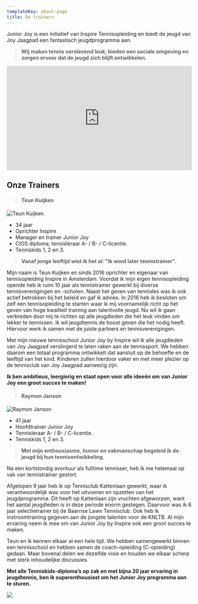 ```yaml
---
templateKey: about-page
title: De trainers
---
```

Junior Joy is een initiatief van Inspire Tennisopleiding en biedt de jeugd van Joy Jaagpad een fantastisch jeugdprogramma aan.

> **Wij maken tennis verslavend leuk, bieden een sociale omgeving en zorgen ervoor dat de jeugd zich blijft ontwikkelen.**

<div style="
  position:relative;
  padding-top:56.25%;
  background-size:cover;
  background-image:url(data:image/webp;base64,UklGRnoAAABXRUJQVlA4IG4AAACQAwCdASoUAAsAPtFUo0uoJKMhsAgBABoJZwAAPzIgq9lHLebwAP38TATPOJGCCPvqR2bT7UvGzyCArOMZbkn1CmCIQTWDT+wEBM4DXbAjrouinZUgtsht4qd7GhEkE3t6SoOr/zK8Y/8K2wAAAA==)">
  <div id="overlay" style="position:absolute;top:10%;left:0%;width:40%;height:70%;z-index:2"></div>
  <div id="overlay" style="position:absolute;top:10%;left:60%;width:30%;height:70%;z-index:2"></div>
  <iframe
    id="frame"
    src="https://player.vimeo.com/video/381180333"
    style="position:absolute;top:0;left:0;width:100%;height:100%;"
    frameborder="0"
    allow="autoplay;
    fullscreen"
    allowfullscreen></iframe>
</div>

## Onze Trainers

> #### Teun Kuijken

![](https://res.cloudinary.com/junior-joy/image/upload/v1577894223/teun_ffehbw.png "Teun Kuijken ")

* 34 jaar  
* Oprichter Inspire
* Manager en trainer Junior Joy
* CIOS diploma; tennisleraar A- / B- / C-licentie.
* Tenniskids 1, 2 en 3.

> **Vanaf jonge leeftijd wist ik het al: "Ik word later tennistrainer".**

Mijn naam is Teun Kuijken en sinds 2016 oprichter en eigenaar van tennisopleiding Inspire in Amsterdam. Voordat ik mijn eigen tennisopleiding opende heb ik ruim 10 jaar als tennistrainer gewerkt bij diverse tennisverenigingen en -scholen. Naast het geven van tennisles was ik ook actief betrokken bij het beleid en gaf ik advies. In 2016 heb ik besloten om zelf een tennisopleiding te starten waar ik mij voornamelijk richt op het geven van hoge kwaliteit training aan talentvolle jeugd. Nu wil ik gaan verbreden door mij te richten op alle jeugdleden die het leuk vinden om lekker te tennissen. Ik wil jeugdtennis de boost geven die het nodig heeft. Hiervoor werk ik samen met de juiste partners en tennisverenigingen.

Met mijn nieuwe tennisschool Junior Joy by Inspire wil ik alle jeugdleden van Joy Jaagpad verslingerd te laten raken aan de tennissport. We hebben daarom een totaal programma ontwikkelt dat aansluit op de behoefte en de leeftijd van het kind. Kinderen zullen hierdoor vaker en met meer plezier op de tennisclub van Joy Jaagpad aanwezig zijn.

**Ik ben ambitieus, leergierig en staat open voor alle ideeën om van Junior Joy een groot succes te maken!**

> #### Raymon Janson

![](https://res.cloudinary.com/junior-joy/image/upload/c_scale,w_348/v1577894556/ray_foto_noh0tf.jpg "Raymon Janson")

* 41 jaar  
* Hoofdtrainer Junior Joy
* Tennisleraar A- / B- / C-licentie.
* Tenniskids 1, 2 en 3.

> **Met mijn enthousiasme, humor en vakmanschap begeleid ik de jeugd bij hun tennisontwikkeling.**

Na een kortstondig avontuur als fulltime tennisser, heb ik me helemaal op vak van tennistrainer gestort.

Afgelopen 9 jaar heb ik op Tennisclub Kattenlaan gewerkt, waar ik verantwoordelijk was voor het uitvoeren en opzetten van het jeugdprogramma. Dit heeft op Kattenlaan zijn vruchten afgeworpen, want het aantal jeugdleden is in deze periode enorm gestegen. Daarvoor was ik 6 jaar selectietrainer bij de Baarnse Lawn Tennisclub. Ook heb ik instroomtraining gegeven aan de jongste talenten voor de KNLTB. Al mijn ervaring neem ik mee om van Junior Joy by Inspire ook een groot succes te maken.

Teun en ik kennen elkaar al een hele tijd. We hebben samengewerkt binnen een tennisschool en hebben samen de coach-opleiding (C-opleiding) gedaan. Maar bovenal delen we dezelfde visie en houden we elkaar scherp met sterk inhoudelijke discussies.

**Met alle Tenniskids-diploma’s op zak en met bijna 20 jaar ervaring in jeugdtennis, ben ik superenthousiast om het Junior Joy programma aan te sturen.**

![](https://res.cloudinary.com/junior-joy/image/upload/v1577895688/IMG_2749_pubc5h.jpg)
